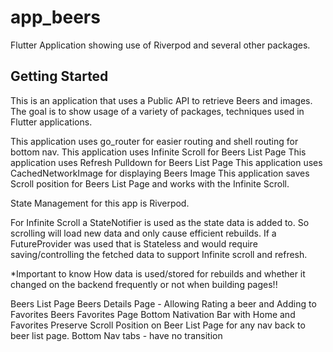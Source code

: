 # app_beers

Flutter Application showing use of Riverpod and several other packages.

## Getting Started

This is an application that uses a Public API to retrieve Beers and images.
The goal is to show usage of a variety of packages, techniques used in Flutter
applications.

This application uses go_router for easier routing and shell routing for bottom nav.
This application uses Infinite Scroll for Beers List Page
This application uses Refresh Pulldown for Beers List Page
This application uses CachedNetworkImage for displaying Beers Image
This application saves Scroll position for Beers List Page and works with the Infinite Scroll.

State Management for this app is Riverpod.

For Infinite Scroll a StateNotifier is used as the state data is
added to.  So scrolling will load new data and only cause 
efficient rebuilds.    If a FutureProvider was used that is Stateless and
would require saving/controlling the fetched data to support Infinite scroll 
and refresh.

*Important to know How data is used/stored for rebuilds and whether it changed on the backend frequently or not when building pages!!

Beers List Page
Beers Details Page - Allowing Rating a beer and Adding to Favorites
Beers Favorites Page
Bottom Nativation Bar with Home and Favorites
Preserve Scroll Position on Beer List Page for any nav back to beer list page.
Bottom Nav tabs - have no transition

